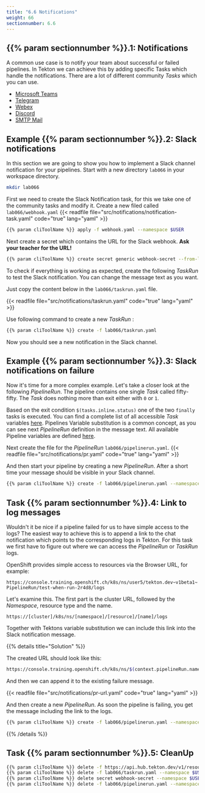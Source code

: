 ```yaml
---
title: "6.6 Notifications"
weight: 66
sectionnumber: 6.6
---
```



## {{% param sectionnumber %}}.1: Notifications

A common use case is to notify your team about successful or failed pipelines. In Tekton we can achieve this by adding specific Tasks which handle the notifications. There are a lot of different community *Tasks* which you can use.

* [Microsoft Teams](https://github.com/tektoncd/catalog/tree/main/task/send-to-microsoft-teams/0.1)
* [Telegram](https://github.com/tektoncd/catalog/tree/main/task/send-to-telegram/0.1)
* [Webex](https://github.com/tektoncd/catalog/tree/main/task/send-to-webex-room/0.1)
* [Discord](https://github.com/tektoncd/catalog/tree/main/task/send-to-webhook-discord/0.1)
* [SMTP Mail](https://github.com/tektoncd/catalog/tree/main/task/sendmail)


## Example {{% param sectionnumber %}}.2: Slack notifications

In this section we are going to show you how to implement a Slack channel notification for your pipelines.
Start with a new directory `lab066` in your workspace directory.

```bash
mkdir lab066
```

First we need to create the Slack Notification task, for this we take one of the community tasks and modify it. Create a new filed called `lab066/webhook.yaml`
{{< readfile file="src/notifications/notification-task.yaml"  code="true" lang="yaml"  >}}

```bash
{{% param cliToolName %}} apply -f webhook.yaml --namespace $USER
```

Next create a secret which contains the URL for the Slack webhook. **Ask your teacher for the URL!**

```bash
{{% param cliToolName %}} create secret generic webhook-secret --from-literal=url=<ask your teacher for url> --namespace $USER
```

To check if everything is working as expected, create the following *TaskRun* to test the Slack notification.
You can change the message text as you want.

Just copy the content below in the `lab066/taskrun.yaml` file.

{{< readfile file="src/notifications/taskrun.yaml"  code="true" lang="yaml"  >}}

Use following command to create a new *TaskRun* :

```bash
{{% param cliToolName %}} create -f lab066/taskrun.yaml
```

Now you should see a new notification in the Slack channel.


## Example {{% param sectionnumber %}}.3: Slack notifications on failure

Now it's time for a more complex example. Let's take a closer look at the following *PipelineRun*.
The pipeline contains one single *Task* called fifty-fifty. The *Task* does nothing more than exit either with `0` or `1`.

Based on the exit condition `$(tasks.inline.status)` one of the two `finally` tasks is executed.
You can find a complete list of all accessible *Task* variables [here](https://tekton.dev/docs/pipelines/variables/#variables-available-in-a-task).
Pipelines Variable substitution is a common concept, as you can see next *PipelineRun* definition in the message text. All available Pipeline variables are defined [here](https://tekton.dev/docs/pipelines/variables/#variables-available-in-a-pipeline).

Next create the file for the *PipelineRun* `lab066/pipelinerun.yaml`.
{{< readfile file="src/notifications/pr.yaml" code="true" lang="yaml"  >}}

And then start your pipeline by creating a new *PipelineRun*. After a short time your message should be visible in your Slack channel.
```bash
{{% param cliToolName %}} create -f lab066/pipelinerun.yaml --namespace $USER
```


## Task {{% param sectionnumber %}}.4: Link to log messages

Wouldn't it be nice if a pipeline failed for us to have simple access to the logs?
The easiest way to achieve this is to append a link to the chat notification which points to the corresponding logs in Tekton.
For this task we first have to figure out  where we can access the *PipelineRun* or *TaskRun* logs.

OpenShift provides simple access to resources via the Browser URL, for example:

`https://console.training.openshift.ch/k8s/ns/user5/tekton.dev~v1beta1~PipelineRun/test-when-run-2r4d8/logs`

Let's examine this. The first part is the cluster URL, followed by the *Namespace*, resource type and the name.

`https://[cluster]/k8s/ns/[namespace]/[resource]/[name]/logs`

Together with Tektons variable substitution we can include this link into the Slack notification message.

{{% details title="Solution" %}}

The created URL should look like this:

```bash
https://console.training.openshift.ch/k8s/ns/$(context.pipelineRun.namespace)/tekton.dev~v1beta1~PipelineRun/$(context.pipelineRun.name)/logs
```

And then we can append it to the existing failure message.

{{< readfile file="src/notifications/pr-url.yaml"  code="true" lang="yaml"  >}}

And then create a new *PipelineRun*. As soon the pipeline is failing, you get the message including the link to the logs.
```bash
{{% param cliToolName %}} create -f lab066/pipelinerun.yaml --namespace $USER
```

{{% /details %}}


## Task {{% param sectionnumber %}}.5: CleanUp

```bash
{{% param cliToolName %}} delete -f https://api.hub.tekton.dev/v1/resource/tekton/task/send-to-webhook-slack/0.1/raw --namespace $USER
{{% param cliToolName %}} delete -f lab066/taskrun.yaml --namespace $USER
{{% param cliToolName %}} delete secret webhook-secret --namespace $USER
{{% param cliToolName %}} delete -f lab066/pipelinerun.yaml --namespace $USER
```
